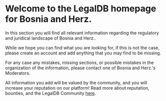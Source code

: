<!-- TITLE: Bosnia and Herz. -->
<!-- SUBTITLE: Welcome to the legalDB home of Bosnia and Herz. -->

# Welcome to the LegalDB homepage for Bosnia and Herz.

In this section you will find all relevant information regarding the regulatory and juridical landscape of Bosnia and Herz..

While we hope you can find what you are looking for, if this is not the case, please create an account and add anything that you may find to be missing.

For any case any mistakes, missing sections, or possible mistakes in the organization of the information, please contact one of Bosnia and Herz.'s Moderators.

All information you add will be valued by the community, and you will increase your reputation on our platform! Read more about reputation, bounties, and the LegalDB Community [here](http://legaldb.herokuapp.com/legaldb/community).
